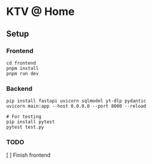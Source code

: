 # KTV @ Home

## Setup

### Frontend
```
cd frontend
pnpm install
pnpm run dev
```

### Backend
```
pip install fastapi uvicorn sqlmodel yt-dlp pydantic
uvicorn main:app --host 0.0.0.0 --port 8000 --reload

# For testing
pip install pytest
pytest test.py
```

### TODO
[ ] Finish frontend
